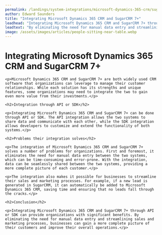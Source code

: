 ```yaml
---
permalink: /landings/system-integrations/microsoft-dynamics-365-crm/sugarcrm-7-
author: Edward Saunders
title: "Integrating Microsoft Dynamics 365 CRM and SugarCRM 7+"
leadhead: "Integrating Microsoft Dynamics 365 CRM and SugarCRM 7+ through API or SDK can provide organizations with significant benefits"
leadtext: "By eliminating the need for manual data entry and streamlining sales and marketing processes, businesses can gain a more complete picture of their customers and improve their overall operations."
image: /assets/images/articles/people-sitting-near-table.webp
---
```

<div class="arttext">
	<h1>Integrating Microsoft Dynamics 365 CRM and SugarCRM 7+</h1>

	<p>Microsoft Dynamics 365 CRM and SugarCRM 7+ are both widely used CRM software that organizations can leverage to manage their customer relationships. While each solution has its strengths and unique features, some organizations may need to integrate the two to gain even more value from their investments.</p>

	<h2>Integration through API or SDK</h2>

	<p>Integrating Microsoft Dynamics 365 CRM and SugarCRM 7+ can be done through API or SDK. The API integration allows the two systems to share data and communicate with each other, while the SDK integration allows developers to customize and extend the functionality of both systems.</p>

	<h2>Problems their integration solves</h2>

	<p>The integration of Microsoft Dynamics 365 CRM and SugarCRM 7+ solves a number of problems for organizations. First and foremost, it eliminates the need for manual data entry between the two systems, which can be time-consuming and error-prone. With the integration, data can be seamlessly shared between the two systems, providing a more complete picture of each customer.</p>

	<p>The integration also makes it possible for businesses to streamline their sales and marketing processes. For example, if a new lead is generated in SugarCRM, it can automatically be added to Microsoft Dynamics 365 CRM, saving time and ensuring that no leads fall through the cracks.</p>

	<h2>Conclusion</h2>

	<p>Integrating Microsoft Dynamics 365 CRM and SugarCRM 7+ through API or SDK can provide organizations with significant benefits. By eliminating the need for manual data entry and streamlining sales and marketing processes, businesses can gain a more complete picture of their customers and improve their overall operations.</p>

</div>